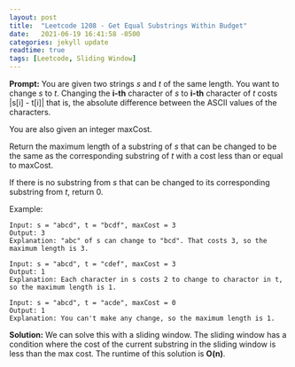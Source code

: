 ```yaml
---
layout: post
title:  "Leetcode 1208 - Get Equal Substrings Within Budget"
date:   2021-06-19 16:41:58 -0500
categories: jekyll update
readtime: true
tags: [Leetcode, Sliding Window]
---
```

**Prompt:** You are given two strings *s* and *t* of the same length. You want to change *s* to *t*. Changing the **i-th** character of *s* to **i-th** character of *t* costs |s[i] - t[i]| that is, the absolute difference between the ASCII values of the characters.

You are also given an integer maxCost.

Return the maximum length of a substring of *s* that can be changed to be the same as the corresponding substring of *t* with a cost less than or equal to maxCost.

If there is no substring from *s* that can be changed to its corresponding substring from *t*, return 0.

Example:
~~~
Input: s = "abcd", t = "bcdf", maxCost = 3
Output: 3
Explanation: "abc" of s can change to "bcd". That costs 3, so the maximum length is 3.
~~~
~~~
Input: s = "abcd", t = "cdef", maxCost = 3
Output: 1
Explanation: Each character in s costs 2 to change to charactor in t, so the maximum length is 1.
~~~
~~~
Input: s = "abcd", t = "acde", maxCost = 0
Output: 1
Explanation: You can't make any change, so the maximum length is 1.
~~~

**Solution:** We can solve this with a sliding window. The sliding window has a condition where the cost of the current substring in the sliding window is less than the max cost. The runtime of this solution is **O(n)**.
